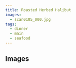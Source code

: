 ```yaml
---
title: Roasted Herbed Halibut
images:
  - scan0105_000.jpg
tags:
  - dinner
  - main
  - seafood
---
```


## Images
